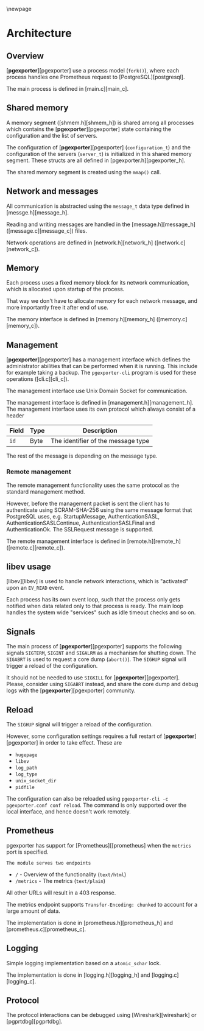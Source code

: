 \newpage

# Architecture

## Overview

[**pgexporter**][pgexporter] use a process model (`fork()`), where each process handles one Prometheus request to
[PostgreSQL][postgresql].

The main process is defined in [main.c][main_c].

## Shared memory

A memory segment ([shmem.h][shmem_h]) is shared among all processes which contains the [**pgexporter**][pgexporter]
state containing the configuration and the list of servers.

The configuration of [**pgexporter**][pgexporter] (`configuration_t`) and the configuration of the servers (`server_t`)
is initialized in this shared memory segment. These structs are all defined in [pgexporter.h][pgexporter_h].

The shared memory segment is created using the `mmap()` call.

## Network and messages

All communication is abstracted using the `message_t` data type defined in [messge.h][message_h].

Reading and writing messages are handled in the [message.h][message_h] ([message.c][message_c])
files.

Network operations are defined in [network.h][network_h] ([network.c][network_c]).

## Memory

Each process uses a fixed memory block for its network communication, which is allocated upon startup of the process.

That way we don't have to allocate memory for each network message, and more importantly free it after end of use.

The memory interface is defined in [memory.h][memory_h] ([memory.c][memory_c]).

## Management

[**pgexporter**][pgexporter] has a management interface which defines the administrator abilities that can be performed when it is running.
This include for example taking a backup. The `pgexporter-cli` program is used for these operations ([cli.c][cli_c]).

The management interface use Unix Domain Socket for communication.

The management interface is defined in [management.h][management_h]. The management interface
uses its own protocol which always consist of a header

| Field      | Type | Description |
|------------|------|-------------|
| `id` | Byte | The identifier of the message type |

The rest of the message is depending on the message type.

### Remote management

The remote management functionality uses the same protocol as the standard management method.

However, before the management packet is sent the client has to authenticate using SCRAM-SHA-256 using the
same message format that PostgreSQL uses, e.g. StartupMessage, AuthenticationSASL, AuthenticationSASLContinue,
AuthenticationSASLFinal and AuthenticationOk. The SSLRequest message is supported.

The remote management interface is defined in [remote.h][remote_h] ([remote.c][remote_c]).

## libev usage

[libev][libev] is used to handle network interactions, which is "activated"
upon an `EV_READ` event.

Each process has its own event loop, such that the process only gets notified when data related only to that process
is ready. The main loop handles the system wide "services" such as idle timeout checks and so on.

## Signals

The main process of [**pgexporter**][pgexporter] supports the following signals `SIGTERM`, `SIGINT` and `SIGALRM`
as a mechanism for shutting down. The `SIGABRT` is used to request a core dump (`abort()`).
The `SIGHUP` signal will trigger a reload of the configuration.

It should not be needed to use `SIGKILL` for [**pgexporter**][pgexporter]. Please, consider using `SIGABRT` instead, and share the
core dump and debug logs with the [**pgexporter**][pgexporter] community.

## Reload

The `SIGHUP` signal will trigger a reload of the configuration.

However, some configuration settings requires a full restart of [**pgexporter**][pgexporter] in order to take effect. These are

* `hugepage`
* `libev`
* `log_path`
* `log_type`
* `unix_socket_dir`
* `pidfile`

The configuration can also be reloaded using `pgexporter-cli -c pgexporter.conf conf reload`. The command is only supported
over the local interface, and hence doesn't work remotely.

## Prometheus

pgexporter has support for [Prometheus][[prometheus] when the `metrics` port is specified.

    The module serves two endpoints

* `/` - Overview of the functionality (`text/html`)
* `/metrics` - The metrics (`text/plain`)

All other URLs will result in a 403 response.

The metrics endpoint supports `Transfer-Encoding: chunked` to account for a large amount of data.

The implementation is done in [prometheus.h][prometheus_h] and
[prometheus.c][prometheus_c].

## Logging

Simple logging implementation based on a `atomic_schar` lock.

The implementation is done in [logging.h][logging_h] and
[logging.c][logging_c].

## Protocol

The protocol interactions can be debugged using [Wireshark][wireshark] or
[pgprtdbg][pgprtdbg].
